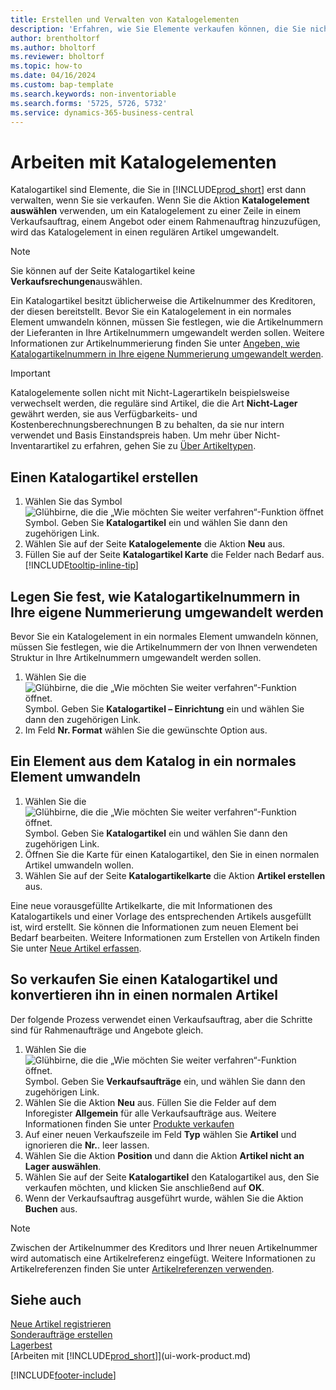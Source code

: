 ```yaml
---
title: Erstellen und Verwalten von Katalogelementen
description: 'Erfahren, wie Sie Elemente verkaufen können, die Sie nicht in Ihrer Artikelliste führen.'
author: brentholtorf
ms.author: bholtorf
ms.reviewer: bholtorf
ms.topic: how-to
ms.date: 04/16/2024
ms.custom: bap-template
ms.search.keywords: non-inventoriable
ms.search.forms: '5725, 5726, 5732'
ms.service: dynamics-365-business-central
---
```


# <a name="work-with-catalog-items"></a>Arbeiten mit Katalogelementen

Katalogartikel sind Elemente, die Sie in [!INCLUDE[prod_short](includes/prod_short.md)] erst dann verwalten, wenn Sie sie verkaufen. Wenn Sie die Aktion **Katalogelement auswählen** verwenden, um ein Katalogelement zu einer Zeile in einem Verkaufsauftrag, einem Angebot oder einem Rahmenauftrag hinzuzufügen, wird das Katalogelement in einen regulären Artikel umgewandelt.

> [!NOTE]  
> Sie können auf der Seite Katalogartikel keine **Verkaufsrechungen**auswählen.

Ein Katalogartikel besitzt üblicherweise die Artikelnummer des Kreditoren, der diesen bereitstellt. Bevor Sie ein Katalogelement in ein normales Element umwandeln können, müssen Sie festlegen, wie die Artikelnummern der Lieferanten in Ihre Artikelnummern umgewandelt werden sollen. Weitere Informationen zur Artikelnummerierung finden Sie unter [Angeben, wie Katalogartikelnummern in Ihre eigene Nummerierung umgewandelt werden](#specify-how-catalog-item-numbers-are-converted-to-your-own-numbering).  

> [!IMPORTANT]
> Katalogelemente sollen nicht mit Nicht-Lagerartikeln beispielsweise verwechselt werden, die reguläre sind Artikel, die die Art **Nicht-Lager** gewährt werden, sie aus Verfügbarkeits- und Kostenberechnungsberechnungen B zu behalten, da sie nur intern verwendet und Basis Einstandspreis haben. Um mehr über Nicht-Inventarartikel zu erfahren, gehen Sie zu [Über Artikeltypen](inventory-about-item-types.md).

## <a name="create-a-catalog-item"></a>Einen Katalogartikel erstellen

1. Wählen Sie das Symbol ![Glühbirne, die die „Wie möchten Sie weiter verfahren“-Funktion öffnet](media/ui-search/search_small.png "Sagen Sie mir, was Sie tun möchten") Symbol. Geben Sie **Katalogartikel** ein und wählen Sie dann den zugehörigen Link.
2. Wählen Sie auf der Seite  **Katalogelemente**  die Aktion  **Neu**  aus.
3. Füllen Sie auf der Seite  **Katalogartikel Karte**  die Felder nach Bedarf aus. [!INCLUDE[tooltip-inline-tip](includes/tooltip-inline-tip_md.md)]

## <a name="specify-how-catalog-item-numbers-are-converted-to-your-own-numbering"></a>Legen Sie fest, wie Katalogartikelnummern in Ihre eigene Nummerierung umgewandelt werden

Bevor Sie ein Katalogelement in ein normales Element umwandeln können, müssen Sie festlegen, wie die Artikelnummern der von Ihnen verwendeten Struktur in Ihre Artikelnummern umgewandelt werden sollen.

1. Wählen Sie die ![Glühbirne, die die „Wie möchten Sie weiter verfahren“-Funktion öffnet.](media/ui-search/search_small.png "Sagen Sie mir, was Sie tun möchten") Symbol. Geben Sie **Katalogartikel – Einrichtung** ein und wählen Sie dann den zugehörigen Link.
2. Im Feld **Nr. Format** wählen Sie die gewünschte Option aus.

## <a name="convert-a-catalog-item-to-a-normal-item"></a>Ein Element aus dem Katalog in ein normales Element umwandeln

1. Wählen Sie die ![Glühbirne, die die „Wie möchten Sie weiter verfahren“-Funktion öffnet.](media/ui-search/search_small.png "Sagen Sie mir, was Sie tun möchten") Symbol. Geben Sie **Katalogartikel** ein und wählen Sie dann den zugehörigen Link.
2. Öffnen Sie die Karte für einen Katalogartikel, den Sie in einen normalen Artikel umwandeln wollen.
3. Wählen Sie auf der Seite **Katalogartikelkarte** die Aktion **Artikel erstellen** aus.

Eine neue vorausgefüllte Artikelkarte, die mit Informationen des Katalogartikels und einer Vorlage des entsprechenden Artikels ausgefüllt ist, wird erstellt. Sie können die Informationen zum neuen Element bei Bedarf bearbeiten. Weitere Informationen zum Erstellen von Artikeln finden Sie unter [Neue Artikel erfassen](inventory-how-register-new-items.md).

## <a name="to-sell-a-catalog-item-and-convert-it-to-a-normal-item"></a>So verkaufen Sie einen Katalogartikel und konvertieren ihn in einen normalen Artikel

Der folgende Prozess verwendet einen Verkaufsauftrag, aber die Schritte sind für Rahmenaufträge und Angebote gleich.

1. Wählen Sie die ![Glühbirne, die die „Wie möchten Sie weiter verfahren“-Funktion öffnet.](media/ui-search/search_small.png "Was möchten Sie tun?") Symbol. Geben Sie **Verkaufsaufträge** ein, und wählen Sie dann den zugehörigen Link.
2. Wählen Sie die Aktion **Neu** aus. Füllen Sie die Felder auf dem Inforegister **Allgemein** für alle Verkaufsaufträge aus. Weitere Informationen finden Sie unter [Produkte verkaufen](sales-how-sell-products.md)
3. Auf einer neuen Verkaufszeile im Feld **Typ** wählen Sie **Artikel** und ignorieren die **Nr.**. leer lassen.
4. Wählen Sie die Aktion **Position** und dann die Aktion **Artikel nicht an Lager auswählen**.
5. Wählen Sie auf der Seite **Katalogartikel** den Katalogartikel aus, den Sie verkaufen möchten, und klicken Sie anschließend auf **OK**.
6. Wenn der Verkaufsauftrag ausgeführt wurde, wählen Sie die Aktion **Buchen** aus.

> [!NOTE]  
> Zwischen der Artikelnummer des Kreditors und Ihrer neuen Artikelnummer wird automatisch eine Artikelreferenz eingefügt. Weitere Informationen zu Artikelreferenzen finden Sie unter [Artikelreferenzen verwenden](inventory-how-use-item-cross-refs.md).

## <a name="see-also"></a>Siehe auch

[Neue Artikel registrieren](inventory-how-register-new-items.md)    
[Sonderaufträge erstellen](sales-how-to-create-special-orders.md)    
[Lagerbest](inventory-manage-inventory.md)    
[Arbeiten mit [!INCLUDE[prod_short](includes/prod_short.md)]](ui-work-product.md)  


[!INCLUDE[footer-include](includes/footer-banner.md)]

